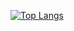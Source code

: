 [![Top Langs](https://github-readme-stats.vercel.app/api/top-langs/?username=Kaido997)](https://github.com/Kaido997)
